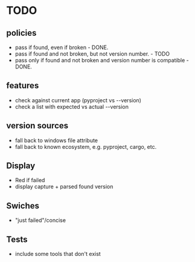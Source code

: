 # TODO

## policies

- pass if found, even if broken - DONE.
- pass if found and not broken, but not version number. - TODO
- pass only if found and not broken and version number is compatible - DONE.

## features
- check against current app (pyproject vs --version)
- check a list with expected vs actual --version

## version sources
- fall back to windows file attribute
- fall back to known ecosystem, e.g. pyproject, cargo, etc.

## Display
- Red if failed
- display capture + parsed found version

## Swiches
- "just failed"/concise

## Tests
- include some tools that don't exist